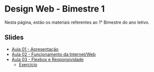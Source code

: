 # Design Web - Bimestre 1

Nesta página, estão os materiais referentes ao 1° Bimestre do ano letivo.

## Slides

- [Aula 01 - Apresentação](../slides/00/00.pdf) 
- [Aula 02 - Funcionamento da Internet/Web](../slides/01/01.pdf)
- [Aula 03 - Flexbox e Responsividade]()
    - [Exercício](./exercicio1.html)
